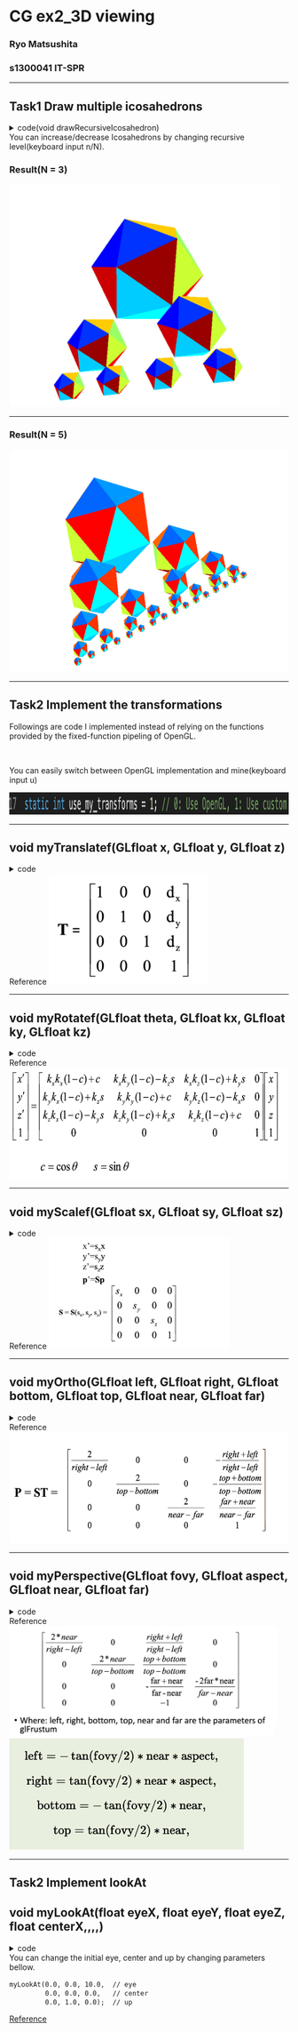# CG ex2_3D viewing
 <!-- omit in toc -->

### Ryo Matsushita

### s1300041 IT-SPR

---

## Task1 Draw multiple icosahedrons
<details>
  <summary>code(void drawRecursiveIcosahedron)</summary>

```

static void drawRecursiveIcosahedron(int level) {
    if (level == 0) return;
    drawIcosahedron();

    // Prepare for the next
    for (int i = 0; i < 2; i++) {
        float num = (i == 0) ? 1.0f : -1.0f;
        glPushMatrix();
        myTranslatef(num * 1.0f, -1.5f, 0.0f);
        myScalef(SCALE_FACTOR, SCALE_FACTOR, SCALE_FACTOR);
        drawRecursiveIcosahedron(level - 1);
        glPopMatrix();
    }
}
```

</details>
You can increase/decrease Icosahedrons by changing recursive level(keyboard input n/N).

### Result(N = 3)

<img src="images/3.png" height = "400px">

---

### Result(N = 5)

<img src="images/5.png" height = "400px">

---

## Task2 Implement the transformations

Followings are code I implemented instead of relying on the functions provided by the fixed-function pipeling of OpenGL.

<br>

You can easily switch between OpenGL implementation and mine(keyboard input u)

<img src="images/trigger.png" height = "40px">

---

## void myTranslatef(GLfloat x, GLfloat y, GLfloat z)
  
<details>
  <summary>code</summary>
 
```
 
void myTranslatef(GLfloat tx, GLfloat ty, GLfloat tz) {
    GLfloat m[16] = {
        1.0, 0.0, 0.0, 0.0,
        0.0, 1.0, 0.0, 0.0,
        0.0, 0.0, 1.0, 0.0,
        tx, ty, tz, 1.0
    };
    glMultMatrixf(m);
}

```
</details>
Reference
<img src="images/translate.png" height = "200px">

---

## void myRotatef(GLfloat theta, GLfloat kx, GLfloat ky, GLfloat kz)
  
<details>
  <summary>code</summary>
 
```
void myRotatef(GLfloat theta, GLfloat kx, GLfloat ky, GLfloat kz) {
    GLfloat c = cos(theta * _PI / 180.0);
    GLfloat s = sin(theta * _PI / 180.0);
    GLfloat len = sqrt(kx * kx + ky * ky + kz * kz);

    if (len != 0.0f) {
        kx /= len;
        ky /= len;
        kz /= len;
    }

    GLfloat m[16] = {
        kx * kx * (1 - c) + c,        ky * kx * (1 - c) + kz * s, kz * kx * (1 - c) - ky * s, 0.0,
        kx * ky * (1 - c) - kz * s,   ky * ky * (1 - c) + c,      kz * ky * (1 - c) + kx * s, 0.0,
        kx * kz * (1 - c) + ky * s,   ky * kz * (1 - c) - kx * s, kz * kz * (1 - c) + c,      0.0,
        0.0,                          0.0,                       0.0,                       1.0
    };

    glMultMatrixf(m);
}

```
</details>
Reference
<img src="images/rotate.png" height = "200px">

---

## void myScalef(GLfloat sx, GLfloat sy, GLfloat sz)

<details>
  <summary>code</summary>
 
```
void myScalef(GLfloat sx, GLfloat sy, GLfloat sz) {
    GLfloat m[16] = {
        sx, 0.0, 0.0, 0.0,
        0.0, sy, 0.0, 0.0,
        0.0, 0.0, sz, 0.0,
        0.0, 0.0, 0.0, 1.0
    };
    glMultMatrixf(m);
}
```

</details>
Reference
<img src="images/scale.png" height = "200px">

---

## void myOrtho(GLfloat left, GLfloat right, GLfloat bottom, GLfloat top, GLfloat near, GLfloat far)

<details>
  <summary>code</summary>
 
```
void myOrtho(GLfloat left, GLfloat right, GLfloat bottom, GLfloat top, GLfloat near, GLfloat far) {
    GLfloat m[16] = {
        2.0 / (right - left), 0.0, 0.0, 0.0,
        0.0, 2.0 / (top - bottom), 0.0, 0.0,
        0.0, 0.0, -2.0 / (far - near), 0.0,
        -(right + left) / (right - left), -(top + bottom) / (top - bottom), -(far + near) / (far - near), 1.0
    };
    glMultMatrixf(m);
}
```
</details>
Reference
<img src="images/Orthographic projection.png" height = "200px">

---
## void myPerspective(GLfloat fovy, GLfloat aspect, GLfloat near, GLfloat far)

<details>
  <summary>code</summary>
 
```
void myPerspective(GLfloat fovy, GLfloat aspect, GLfloat near, GLfloat far) {
    GLfloat f = 1.0 / tan(fovy * _PI / 360.0);
    GLfloat m[16] = {
        f / aspect, 0.0, 0.0, 0.0,
        0.0, f, 0.0, 0.0,
        0.0, 0.0, (far + near) / (near - far), -1.0,
        0.0, 0.0, (2.0 * far * near) / (near - far), 0.0
    };
    glMultMatrixf(m);
}
```
</details>
Reference
<img src="images/Perspective projection.png" height = "200px">
<img src="images/Perspective projection_2.png" height = "200px">

---
## Task2 Implement lookAt
## void myLookAt(float eyeX, float eyeY, float eyeZ, float centerX,,,,)
<details>
  <summary>code</summary>
 
```
void myLookAt(float eyeX, float eyeY, float eyeZ,
              float centerX, float centerY, float centerZ,
              float upX, float upY, float upZ) {
    float forward[3], side[3], up[3];
    float m[16];

    forward[0] = centerX - eyeX;
    forward[1] = centerY - eyeY;
    forward[2] = centerZ - eyeZ;
    up[0] = upX;
    up[1] = upY;
    up[2] = upZ;

    normalize(forward);
    cross(forward, up, side);
    normalize(side);
    cross(side, forward, up);

    m[0] = side[0]; m[4] = side[1]; m[8] = side[2]; m[12] = 0.0;
    m[1] = up[0];   m[5] = up[1];   m[9] = up[2];   m[13] = 0.0;
    m[2] = -forward[0]; m[6] = -forward[1]; m[10] = -forward[2]; m[14] = 0.0;
    m[3] = 0.0;     m[7] = 0.0;     m[11] = 0.0;    m[15] = 1.0;

    glMultMatrixf(m);
    myTranslatef(-eyeX, -eyeY, -eyeZ);
}
```
</details>
You can change the initial eye, center and up by changing parameters bellow.

```
myLookAt(0.0, 0.0, 10.0,  // eye
         0.0, 0.0, 0.0,   // center
         0.0, 1.0, 0.0);  // up
```

[Reference](https://web-int.u-aizu.ac.jp/~fayolle/teaching/cg/pdf/lookat_web.pdf)
